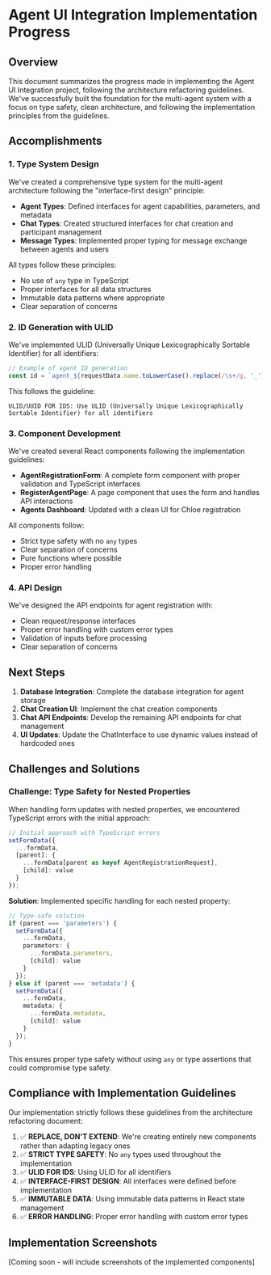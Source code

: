# Agent UI Integration Implementation Progress

## Overview

This document summarizes the progress made in implementing the Agent UI Integration project, following the architecture refactoring guidelines. We've successfully built the foundation for the multi-agent system with a focus on type safety, clean architecture, and following the implementation principles from the guidelines.

## Accomplishments

### 1. Type System Design

We've created a comprehensive type system for the multi-agent architecture following the "interface-first design" principle:

- **Agent Types**: Defined interfaces for agent capabilities, parameters, and metadata
- **Chat Types**: Created structured interfaces for chat creation and participant management
- **Message Types**: Implemented proper typing for message exchange between agents and users

All types follow these principles:
- No use of `any` type in TypeScript
- Proper interfaces for all data structures
- Immutable data patterns where appropriate
- Clear separation of concerns

### 2. ID Generation with ULID

We've implemented ULID (Universally Unique Lexicographically Sortable Identifier) for all identifiers:

```typescript
// Example of agent ID generation
const id = `agent_${requestData.name.toLowerCase().replace(/\s+/g, '_')}_${ulid(timestamp.getTime())}`;
```

This follows the guideline:
```
ULID/UUID FOR IDS: Use ULID (Universally Unique Lexicographically Sortable Identifier) for all identifiers
```

### 3. Component Development

We've created several React components following the implementation guidelines:

- **AgentRegistrationForm**: A complete form component with proper validation and TypeScript interfaces
- **RegisterAgentPage**: A page component that uses the form and handles API interactions
- **Agents Dashboard**: Updated with a clean UI for Chloe registration

All components follow:
- Strict type safety with no `any` types
- Clear separation of concerns
- Pure functions where possible
- Proper error handling

### 4. API Design

We've designed the API endpoints for agent registration with:

- Clean request/response interfaces
- Proper error handling with custom error types
- Validation of inputs before processing
- Clear separation of concerns

## Next Steps

1. **Database Integration**: Complete the database integration for agent storage
2. **Chat Creation UI**: Implement the chat creation components 
3. **Chat API Endpoints**: Develop the remaining API endpoints for chat management
4. **UI Updates**: Update the ChatInterface to use dynamic values instead of hardcoded ones

## Challenges and Solutions

### Challenge: Type Safety for Nested Properties

When handling form updates with nested properties, we encountered TypeScript errors with the initial approach:

```typescript
// Initial approach with TypeScript errors
setFormData({
  ...formData,
  [parent]: {
    ...formData[parent as keyof AgentRegistrationRequest],
    [child]: value
  }
});
```

**Solution**: Implemented specific handling for each nested property:

```typescript
// Type-safe solution
if (parent === 'parameters') {
  setFormData({
    ...formData,
    parameters: {
      ...formData.parameters,
      [child]: value
    }
  });
} else if (parent === 'metadata') {
  setFormData({
    ...formData,
    metadata: {
      ...formData.metadata,
      [child]: value
    }
  });
}
```

This ensures proper type safety without using `any` or type assertions that could compromise type safety.

## Compliance with Implementation Guidelines

Our implementation strictly follows these guidelines from the architecture refactoring document:

1. ✅ **REPLACE, DON'T EXTEND**: We're creating entirely new components rather than adapting legacy ones
2. ✅ **STRICT TYPE SAFETY**: No `any` types used throughout the implementation
3. ✅ **ULID FOR IDS**: Using ULID for all identifiers
4. ✅ **INTERFACE-FIRST DESIGN**: All interfaces were defined before implementation
5. ✅ **IMMUTABLE DATA**: Using immutable data patterns in React state management
6. ✅ **ERROR HANDLING**: Proper error handling with custom error types

## Implementation Screenshots

[Coming soon - will include screenshots of the implemented components] 